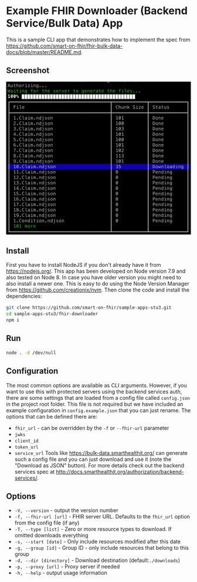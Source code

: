 # Example FHIR Downloader (Backend Service/Bulk Data) App

This is a sample CLI app that demonstrates how to implement the spec from https://github.com/smart-on-fhir/fhir-bulk-data-docs/blob/master/README.md.

## Screenshot
<img src="screenshot.png" width="650" />

## Install

First you have to install NodeJS if you don't already have it from https://nodejs.org/. This app has been developed on Node version 7.9 and also tested on Node 8. In case you have older version you might need to also install a newer one. This is easy to do using the Node Version Manager from https://github.com/creationix/nvm. Then clone the code and install the dependencies:
```sh
git clone https://github.com/smart-on-fhir/sample-apps-stu3.git
cd sample-apps-stu3/fhir-downloader
npm i
```

## Run
```sh
node . -d /dev/null
```

## Configuration

The most common options are available as CLI arguments. However, if you want to use this with protected servers using the backend services auth, there are some settings that are loaded from a config file called `config.json` in the project root folder. This file is not required but we have included an example configuration in `config.example.json` that you can just rename. The options that can be defined there are:
- `fhir_url` - can be overridden by the `-f` or `--fhir-url` parameter
- `jwks` 
- `client_id` 
- `token_url`
- `service_url`
Tools like https://bulk-data.smarthealthit.org/ can generate such a config file and you can just download and use it (note the "Download as JSON" button). For more details check out the backend services spec at http://docs.smarthealthit.org/authorization/backend-services/.


## Options

- `-V, --version` - output the version number
- `-f, --fhir-url [url]` - FHIR server URL. Defaults to the `fhir_url` option from the config file (if any)
- `-T, --type [list]` - Zero or more resource types to download. If omitted downloads everything
- `-s, --start [date]` - Only include resources modified after this date
- `-g, --group [id]` - Group ID - only include resources that belong to this group
- `-d, --dir [directory]` - Download destination (default:`./downloads`)
- `-p, --proxy [url]` - Proxy server if needed
- `-h, --help` - output usage information


